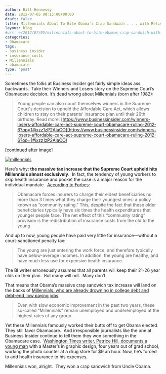 ```yaml
---
author: Bill Hennessy
date: 2012-07-05 08:15:00+00:00
draft: false
title: Millennials About To Bite Obama’s Crap Sandwich . . . with Relish
layout: blog
#url: e/2012/07/05/millennials-about-to-bite-obamas-crap-sandwich-with-relish/
categories:
- Obamacare
tags:
- business insider
- insurance costs
- Millennials
- obamacare
type: "post"
---
```


Sometimes the folks at Business Insider get fairly simple ideas ass backwards.  Take their Winners and Losers story on the Supreme Court’s Obamacare decision. It’s dead wrong about Millennials (born after 1982):


> Young people can also count themselves winners in the Supreme Court's decision to uphold the Affordable Care Act, which allows children to stay on their parents' insurance plan until their 26th birthday.
Read more: [https://www.businessinsider.com/winners-losers-affordable-care-act-supreme-court-obamacare-ruling-2012-6?op=1#ixzz1zP2AiaCO](https://www.businessinsider.com/winners-losers-affordable-care-act-supreme-court-obamacare-ruling-2012-6?op=1#ixzz1zP2AiaCO)


[continued after image]

[![millennials](https://ludicrite.files.wordpress.com/2012/06/millennials_thumb.jpg)
](https://ludicrite.files.wordpress.com/2012/06/millennials.jpg)

Here’s why: **the massive tax increase that the Supreme Court upheld hits Millennials almost exclusively**.  In fact, the tendency of young workers to skip health insurance and pocket the case is a major reason for the individual mandate.  [According to Forbes](https://www.forbes.com/sites/aroy/2012/03/22/how-obamacare-dramatically-increases-the-cost-of-insurance-for-young-workers/3/):


> Obamacare forces insurers to charge their eldest beneficiaries no more than 3 times what they charge their youngest ones: a policy known as “community rating.” This, despite the fact that these older beneficiaries typically have six times the health expenditures that younger people face. The net effect of this “community rating” provision is the redistribution of insurance costs from the old to the young.


And up to now, young people have paid very little for insurance—without a court-sanctioned penalty tax:


> The young are just entering the work force, and therefore typically have below-average incomes. In addition, the young are healthy, and have much less use for expensive health insurance.


The BI writer erroneously assumes that all parents will keep their 21-26 year olds on their plan.  But many will not.  Many don’t.

That means that Obama’s massive crap sandwich tax increase will land on the backs of [Millennials, who are already drowning in college debt and debt-end, low paying jobs](https://www.washingtontimes.com/news/2012/feb/19/the-young-and-the-jobless/).


> Even with slow economic improvement in the past two years, these so-called “Millennials” remain unemployed and underemployed at the highest rates of any group.


Yet these Millennials famously worked their butts off to get Obama elected. They still favor Obamacare.  And irresponsible journalists like the one at Business Insider continue to tell them they won something in the Obamacare case.  [Washington Times writer, Patrice Hill, documents a young man](https://www.washingtontimes.com/news/2012/feb/19/the-young-and-the-jobless/) with a Master’s in graphic design, four years out of grad school, working the photo counter at a drug store for $9 an hour. Now, he’s forced to add health insurance to his expenses.

Millennials won, alright.  They won a crap sandwich from Uncle Obama.

